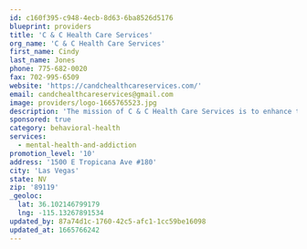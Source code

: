 ```yaml
---
id: c160f395-c948-4ecb-8d63-6ba8526d5176
blueprint: providers
title: 'C & C Health Care Services'
org_name: 'C & C Health Care Services'
first_name: Cindy
last_name: Jones
phone: 775-682-0020
fax: 702-995-6509
website: 'https://candchealthcareservices.com/'
email: candchealthcareservices@gmail.com
image: providers/logo-1665765523.jpg
description: 'The mission of C & C Health Care Services is to enhance the well-being of the community by providing comprehensive health care services including prevention, education, behavioral health & addiction services with a special emphasis on the low income population.'
sponsored: true
category: behavioral-health
services:
  - mental-health-and-addiction
promotion_level: '10'
address: '1500 E Tropicana Ave #180'
city: 'Las Vegas'
state: NV
zip: '89119'
_geoloc:
  lat: 36.102146799179
  lng: -115.13267891534
updated_by: 87a74d1c-1760-42c5-afc1-1cc59be16098
updated_at: 1665766242
---
```


